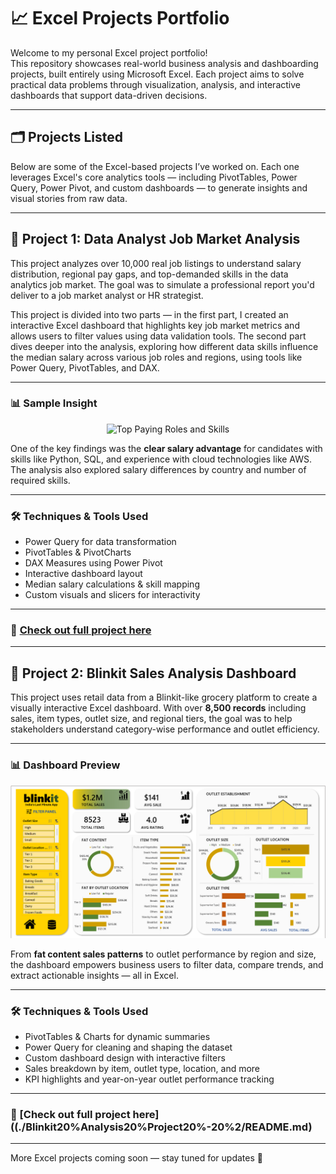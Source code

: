 
# 📈 Excel Projects Portfolio

Welcome to my personal Excel project portfolio!  
This repository showcases real-world business analysis and dashboarding projects, built entirely using Microsoft Excel. Each project aims to solve practical data problems through visualization, analysis, and interactive dashboards that support data-driven decisions.

---

## 🗂️ Projects Listed

Below are some of the Excel-based projects I’ve worked on. Each one leverages Excel's core analytics tools — including PivotTables, Power Query, Power Pivot, and custom dashboards — to generate insights and visual stories from raw data.

---

## 📍 Project 1: Data Analyst Job Market Analysis

This project analyzes over 10,000 real job listings to understand salary distribution, regional pay gaps, and top-demanded skills in the data analytics job market. The goal was to simulate a professional report you'd deliver to a job market analyst or HR strategist.

This project is divided into two parts — in the first part, I created an interactive Excel dashboard that highlights key job market metrics and allows users to filter values using data validation tools. The second part dives deeper into the analysis, exploring how different data skills influence the median salary across various job roles and regions, using tools like Power Query, PivotTables, and DAX.


---

### 📊 Sample Insight

<div align="center">
  <img src="https://github.com/user-attachments/assets/4cff3c4b-22aa-4406-ba65-02ab9ddad528" alt="Top Paying Roles and Skills" width="600">
</div>

One of the key findings was the **clear salary advantage** for candidates with skills like Python, SQL, and experience with cloud technologies like AWS. The analysis also explored salary differences by country and number of required skills.

---

### 🛠️ Techniques & Tools Used  
- Power Query for data transformation  
- PivotTables & PivotCharts  
- DAX Measures using Power Pivot  
- Interactive dashboard layout  
- Median salary calculations & skill mapping  
- Custom visuals and slicers for interactivity

---

### 📎 [Check out full project here](./Data20%Jobs20%Salary20%Analysis20%-20%1/README.md)

---

## 📍 Project 2: Blinkit Sales Analysis Dashboard

This project uses retail data from a Blinkit-like grocery platform to create a visually interactive Excel dashboard. With over **8,500 records** including sales, item types, outlet size, and regional tiers, the goal was to help stakeholders understand category-wise performance and outlet efficiency.

---

### 📊 Dashboard Preview

![Blinkit Dashboard](./Blinkit%20Analysis%20Project%20-%202/assets/dashboard.png)

From **fat content sales patterns** to outlet performance by region and size, the dashboard empowers business users to filter data, compare trends, and extract actionable insights — all in Excel.

---

### 🛠️ Techniques & Tools Used  
- PivotTables & Charts for dynamic summaries  
- Power Query for cleaning and shaping the dataset  
- Custom dashboard design with interactive filters  
- Sales breakdown by item, outlet type, location, and more  
- KPI highlights and year-on-year outlet performance tracking  

---

### 📎 [Check out full project here]((./Blinkit20%Analysis20%Project20%-20%2/README.md)

---

More Excel projects coming soon — stay tuned for updates 🚀

